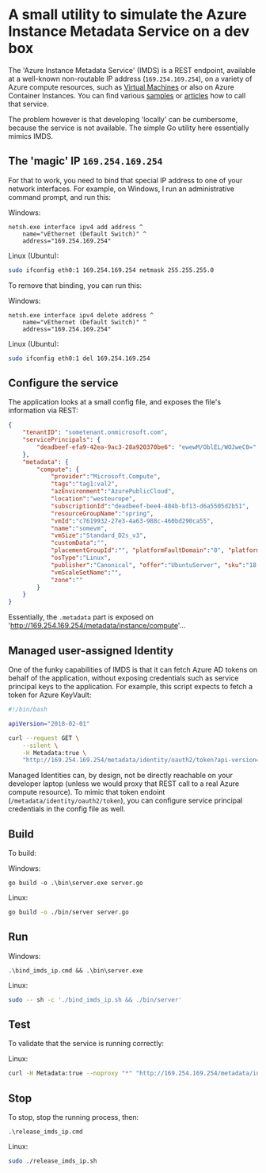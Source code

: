 # A small utility to simulate the Azure Instance Metadata Service on a dev box

The 'Azure Instance Metadata Service' (IMDS) is a REST endpoint, available at a well-known non-routable IP address (`169.254.169.254`), on a variety of Azure compute resources, such as [Virtual Machines](https://docs.microsoft.com/en-us/azure/virtual-machines/linux/instance-metadata-service) or also on Azure Container Instances. You can find various [samples](https://github.com/microsoft/azureimds) or [articles](http://blog.geuer-pollmann.de/blog/2019/02/28/call-azure-arm-api-with-curl/) how to call that service.

The problem however is that developing 'locally' can be cumbersome, because the service is not available. The simple Go utility here essentially mimics IMDS.

## The 'magic' IP `169.254.169.254`

For that to work, you need to bind that special IP address to one of your network interfaces. For example, on Windows, I run an administrative command prompt, and run this:

Windows:

```batch
netsh.exe interface ipv4 add address ^
    name="vEthernet (Default Switch)" ^
    address="169.254.169.254"
```

Linux (Ubuntu):

```sh
sudo ifconfig eth0:1 169.254.169.254 netmask 255.255.255.0
```

To remove that binding, you can run this:

Windows:

```batch
netsh.exe interface ipv4 delete address ^
    name="vEthernet (Default Switch)" ^
    address="169.254.169.254"
```

Linux (Ubuntu):

```sh
sudo ifconfig eth0:1 del 169.254.169.254
```

## Configure the service

The application looks at a small config file, and exposes the file's information via REST:

```json
{
    "tenantID": "sometenant.onmicrosoft.com",
    "servicePrincipals": {
        "deadbeef-efa9-42ea-9ac3-28a920370be6": "ewewM/OblEL/WOJweC0="
    },
    "metadata": {
        "compute": {
            "provider":"Microsoft.Compute",
            "tags":"tag1:val2",
            "azEnvironment":"AzurePublicCloud",
            "location":"westeurope",
            "subscriptionId":"deadbeef-bee4-484b-bf13-d6a5505d2b51",
            "resourceGroupName":"spring",
            "vmId":"c7619932-27e3-4a63-988c-460bd290ca55",
            "name":"somevm",
            "vmSize":"Standard_D2s_v3",
            "customData":"",
            "placementGroupId":"", "platformFaultDomain":"0", "platformUpdateDomain":"0",
            "osType":"Linux",
            "publisher":"Canonical", "offer":"UbuntuServer", "sku":"18.04-LTS", "version":"18.04.201905290",
            "vmScaleSetName":"",
            "zone":""
        }
    }
}
```

Essentially, the `.metadata` part is exposed on 'http://169.254.169.254/metadata/instance/compute'...

## Managed user-assigned Identity

One of the funky capabilities of IMDS is that it can fetch Azure AD tokens on behalf of the application, without exposing credentials such as service principal keys to the application. For example, this script expects to fetch a token for Azure KeyVault:

```bash
#!/bin/bash

apiVersion="2018-02-01"

curl --request GET \
    --silent \
    -H Metadata:true \
    "http://169.254.169.254/metadata/identity/oauth2/token?api-version=${apiVersion}&client_id=${service_principal_application_id}&resource=https%3A%2F%2Fvault.azure.net"
```

Managed Identities can, by design, not be directly reachable on your developer laptop (unless we would proxy that REST call to a real Azure compute resource). To mimic that token endoint (`/metadata/identity/oauth2/token`), you can configure service principal credentials in the config file as well.

## Build

To build:

Windows:

```batch
go build -o .\bin\server.exe server.go
```

Linux:

```sh
go build -o ./bin/server server.go
```

## Run

Windows:

```batch
.\bind_imds_ip.cmd && .\bin\server.exe
```

Linux:

```sh
sudo -- sh -c './bind_imds_ip.sh && ./bin/server'
```

## Test

To validate that the service is running correctly:

Linux:

```sh
curl -H Metadata:true --noproxy "*" "http://169.254.169.254/metadata/instance?api-version=2020-09-01"
```

## Stop

To stop, stop the running process, then:

```batch
.\release_imds_ip.cmd
```

Linux:

```sh
sudo ./release_imds_ip.sh
```
